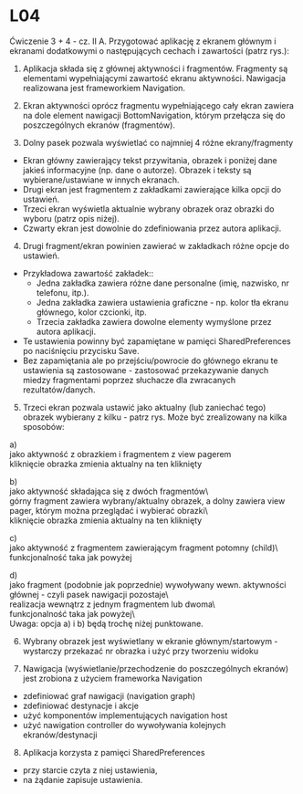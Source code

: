 # L04

Ćwiczenie 3 + 4 - cz. II
A. Przygotować aplikację z ekranem głównym i ekranami dodatkowymi o następujących cechach i zawartości (patrz rys.):

1. Aplikacja składa się z głównej aktywności i fragmentów. Fragmenty są elementami wypełniającymi zawartość ekranu aktywności. Nawigacja realizowana jest frameworkiem Navigation.

2. Ekran aktywności oprócz fragmentu wypełniającego cały ekran zawiera na dole element nawigacji BottomNavigation, którym przełącza się do poszczególnych ekranów (fragmentów).

3. Dolny pasek pozwala wyświetlać co najmniej 4 różne ekrany/fragmenty
- Ekran główny zawierający tekst przywitania, obrazek i poniżej dane jakieś informacyjne (np. dane o autorze). Obrazek i teksty są wybierane/ustawiane w innych ekranach.
- Drugi ekran jest fragmentem z zakładkami zawierające kilka opcji do ustawień.
- Trzeci ekran wyświetla aktualnie wybrany obrazek oraz obrazki do wyboru (patrz opis niżej).
- Czwarty ekran jest dowolnie do zdefiniowania przez autora aplikacji.

4. Drugi fragment/ekran powinien zawierać w zakładkach różne opcje do ustawień.
- Przykładowa zawartość zakładek::
  - Jedna zakładka zawiera różne dane personalne (imię, nazwisko, nr telefonu, itp.).
  - Jedna zakładka zawiera ustawienia graficzne - np. kolor tła ekranu głównego, kolor czcionki, itp.
  - Trzecia zakładka zawiera dowolne elementy wymyślone przez autora aplikacji.
- Te ustawienia powinny być zapamiętane w pamięci SharedPreferences po naciśnięciu przycisku Save.
- Bez zapamiętania ale po przejściu/powrocie do głównego ekranu te ustawienia są zastosowane - zastosować przekazywanie danych miedzy fragmentami poprzez słuchacze dla zwracanych rezultatów/danych.

5. Trzeci ekran pozwala ustawić jako aktualny (lub zaniechać tego) obrazek wybierany z kilku - patrz rys.
  Może być zrealizowany na kilka sposobów:
  
  a)\
  jako aktywność z obrazkiem i fragmentem z view pagerem \
  kliknięcie obrazka zmienia aktualny na ten kliknięty
  
  b)\
  jako aktywność składająca się z dwóch fragmentów\  
  górny fragment zawiera wybrany/aktualny obrazek, a dolny zawiera view pager, którym można przeglądać i wybierać obrazki\  
  kliknięcie obrazka zmienia aktualny na ten kliknięty
  
  c)\
  jako aktywność z fragmentem zawierającym fragment potomny (child)\  
  funkcjonalność taka jak powyżej
  
  d)\
  jako fragment (podobnie jak poprzednie) wywoływany wewn. aktywności głównej - czyli pasek nawigacji pozostaje\  
  realizacja wewnątrz z jednym fragmentem lub dwoma\  
  funkcjonalność taka jak powyżej\  
  Uwaga: opcja a) i b) będą trochę niżej punktowane.

6. Wybrany obrazek jest wyświetlany w ekranie głównym/startowym - wystarczy przekazać nr obrazka i użyć przy tworzeniu widoku

7. Nawigacja (wyświetlanie/przechodzenie do poszczególnych ekranów) jest zrobiona z użyciem frameworka Navigation
- zdefiniować graf nawigacji (navigation graph)
- zdefiniować destynacje i akcje
- użyć komponentów implementujących navigation host
- użyć nawigation controller do wywoływania kolejnych ekranów/destynacji

8. Aplikacja korzysta z pamięci SharedPreferences
- przy starcie czyta z niej ustawienia,
- na żądanie zapisuje ustawienia.
